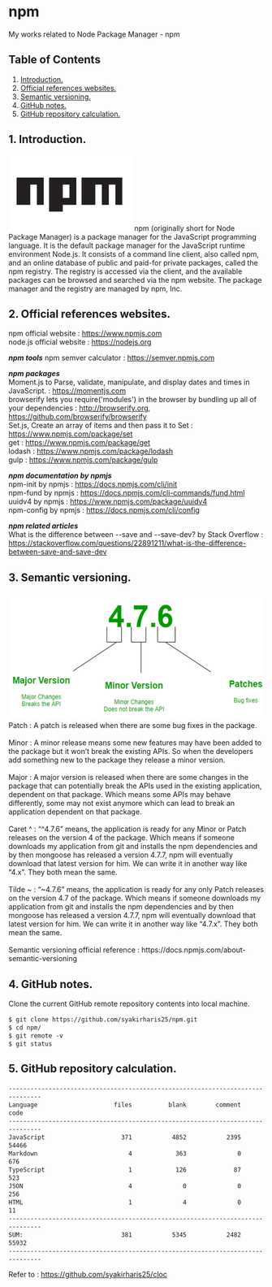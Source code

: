 # npm
My works related to Node Package Manager - npm

## Table of Contents
1. [Introduction.](#introduction)
2. [Official references websites.](#references)
3. [Semantic versioning.](#versioning)
4. [GitHub notes.](#github)
5. [GitHub repository calculation.](#calculation)

<a name="introduction"></a>
## 1. Introduction.
<img src="npm.png" height="150"> 
npm (originally short for Node Package Manager) is a package manager for the JavaScript programming language. It is the default package manager for the JavaScript runtime environment Node.js. It consists of a command line client, also called npm, and an online database of public and paid-for private packages, called the npm registry. The registry is accessed via the client, and the available packages can be browsed and searched via the npm website. The package manager and the registry are managed by npm, Inc.

<a name="references"></a>
## 2. Official references websites. <br />
npm official website : https://www.npmjs.com <br />
node.js official website : https://nodejs.org <br />

**_npm tools_**
npm semver calculator : https://semver.npmjs.com <br />

**_npm packages_** <br />
Moment.js to Parse, validate, manipulate, and display dates and times in JavaScript. : https://momentjs.com <br />
browserify lets you require('modules') in the browser by bundling up all of your dependencies : http://browserify.org, https://github.com/browserify/browserify <br />
Set.js, Create an array of items and then pass it to Set : https://www.npmjs.com/package/set <br />
get : https://www.npmjs.com/package/get <br />
lodash : https://www.npmjs.com/package/lodash <br />
gulp : https://www.npmjs.com/package/gulp <br />

**_npm documentation by npmjs_** <br />
npm-init by npmjs : https://docs.npmjs.com/cli/init <br />
npm-fund by npmjs : https://docs.npmjs.com/cli-commands/fund.html <br />
uuidv4 by npmjs : https://www.npmjs.com/package/uuidv4 <br />
npm-config by npmjs : https://docs.npmjs.com/cli/config <br />

**_npm related articles_** <br />
What is the difference between --save and --save-dev? by Stack Overflow : https://stackoverflow.com/questions/22891211/what-is-the-difference-between-save-and-save-dev <br />

<a name="versioning"></a>
## 3. Semantic versioning.
<img src="version.png" height="250"> 
Patch : A patch is released when there are some bug fixes in the package.
<br /><br />
Minor : A minor release means some new features may have been added to the package but it won’t break the existing APIs. So when the developers add something new to the package they release a minor version.
<br /><br />
Major : A major version is released when there are some changes in the package that can potentially break the APIs used in the existing application, dependent on that package. Which means some APIs may behave differently, some may not exist anymore which can lead to break an application dependent on that package.
<br /><br />
Caret ^ : “^4.7.6” means, the application is ready for any Minor or Patch releases on the version 4 of the package. Which means if someone downloads my application from git and installs the npm dependencies and by then mongoose has released a version 4.7.7, npm will eventually download that latest version for him. We can write it in another way like “4.x”. They both mean the same.
<br /><br />
Tilde ~ : “~4.7.6” means, the application is ready for any only Patch releases on the version 4.7 of the package. Which means if someone downloads my application from git and installs the npm dependencies and by then mongoose has released a version 4.7.7, npm will eventually download that latest version for him. We can write it in another way like “4.7.x”. They both mean the same.
<br /><br />
Semantic versioning official reference : https://docs.npmjs.com/about-semantic-versioning

<a name="github"></a>
## 4. GitHub notes.
Clone the current GitHub remote repository contents into local machine.
```
$ git clone https://github.com/syakirharis25/npm.git
$ cd npm/
$ git remote -v
$ git status
```

<a name="calculation"></a>
## 5. GitHub repository calculation.
```
-------------------------------------------------------------------------------
Language                     files          blank        comment           code
-------------------------------------------------------------------------------
JavaScript                     371           4852           2395          54466
Markdown                         4            363              0            676
TypeScript                       1            126             87            523
JSON                             4              0              0            256
HTML                             1              4              0             11
-------------------------------------------------------------------------------
SUM:                           381           5345           2482          55932
-------------------------------------------------------------------------------
```
Refer to : https://github.com/syakirharis25/cloc
